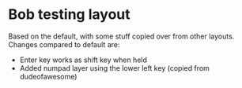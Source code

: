 # Bob testing layout

Based on the default, with some stuff copied over from other layouts.
Changes compared to default are:

- Enter key works as shift key when held
- Added numpad layer using the lower left key (copied from dudeofawesome)
